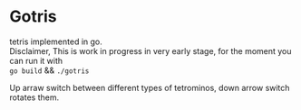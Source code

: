 # Gotris
tetris implemented in go.  
Disclaimer, This is work in progress in very early stage, 
for the moment you can run it with  
`go build`  && `./gotris`  

Up arraw switch between different types of tetrominos, 
down arrow switch rotates them. 
